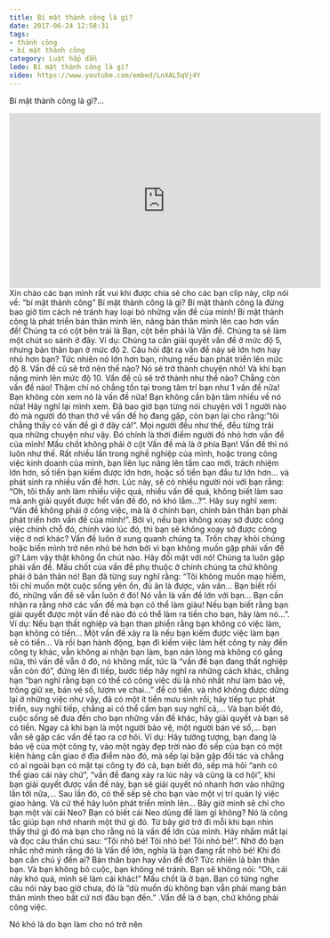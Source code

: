 ```yaml
---
title: Bí mật thành công là gì?
date: 2017-06-24 12:58:31
tags: 
- thành công
- bí mật thành công
category: Luật hấp dẫn
lede: Bí mật thành công là gì?
video: https://www.youtube.com/embed/LnXAL5qVj4Y
---
```

Bí mật thành công là gì?...
<iframe width="560" height="315" src="https://www.youtube.com/embed/LnXAL5qVj4Y" frameborder="0" allowfullscreen></iframe>
Xin chào các bạn mình rất vui khi được chia sẻ cho các bạn clip này, clip nói về: “bí mật thành công”
Bí mật thành công là gì?
Bí mật thành công là đừng bao giờ tìm cách né tránh hay loại bỏ những vấn đề của mình!
Bí mật thành công là phát triển bản thân mình lên, nâng bản thân mình lên cao hơn vấn đề!
Chúng ta có cột bên trái là Bạn, cột bên phải là Vấn đề.
Chúng ta sẽ làm một chút so sánh ở đây.
Ví dụ: Chúng ta cần giải quyết vấn đề ở mức độ 5, nhưng bản thân bạn ở mức độ 2. 
Câu hỏi đặt ra vấn đề này sẽ lớn hơn hay nhỏ hơn bạn? Tức nhiên nó lớn hơn bạn, nhưng nếu bạn phát triển lên mức độ 8. Vấn đề cũ sẽ trở nên thế nào? Nó sẽ trở thành chuyện nhỏ! Và khi bạn nâng mình lên mức độ 10. Vấn đề cũ sẽ trở thành như thế nào? Chẳng còn vấn đề nào! Thậm chí nó chẳng tồn tại trong tâm trí bạn như 1 vấn đề nữa! Bạn không còn xem nó là vấn đề nữa! Bạn không cần bận tâm nhiều về nó nữa! Hãy nghĩ lại mình xem. Đã bao giờ bạn từng nói chuyện với 1 người nào đó mà người đó than thở về vấn đề họ đang gặp, còn bạn lại cho rằng:”tôi chẳng thấy có vấn đề gì ở đây cả!”. Mọi người đều như thế, đều từng trãi qua những chuyện như vậy. Đó chính là thời điểm người đó nhỏ hơn vấn đề của mình!
Mấu chốt không phải ở cột Vấn đề mà là ở phía Bạn! Vấn đề thì nó luôn như thế. Rất nhiều lần trong nghề nghiệp của mình, hoặc trong công việc kinh doanh của mình, bạn liên lục nâng lên tầm cao mới, trách nhiệm lớn hơn, số tiền bạn kiếm được lớn hơn, hoặc số tiền bạn đầu tư lớn hơn… và phát sinh ra nhiều vấn đề hơn.  Lúc này, sẽ có nhiều người nói với bạn rằng: “Oh, tôi thấy anh làm nhiều việc quá, nhiều vấn đề quá, không biết làm sao mà anh giải quyết được hết vấn đề đó, nó khó lắm…?”. Hãy suy nghĩ xem: “Vấn đề không phải ở công việc, mà là ở chính bạn, chính bản thân bạn phải phát triển hơn vấn đề của mình!”. Bởi vì, nếu bạn không xoay sở được công việc chính chỗ đó, chính vào lúc đó, thì bạn sẽ không xoay sở được công việc ở nơi khác? Vấn đề luôn ở xung quanh chúng ta. Trốn chạy khỏi chúng hoặc biến mình trở nên nhỏ bé hơn bởi vì bạn không muốn gặp phải vấn đề gì? Làm vậy thật không ổn chút nào. Hãy đối mặt với nó! Chúng ta luôn gặp phải vấn đề. Mấu chốt của vấn đề phụ thuộc ở chính chúng ta chứ không phải ở bản thân nó!
Bạn đã từng suy nghĩ rằng: “Tôi không muốn mạo hiểm, tôi chỉ muốn một cuộc sống yên ổn, đủ ăn là được, vân vân… Bạn biết rồi đó, những vấn đề sẽ vẫn luôn ở đó! Nó vẫn là vấn đề lớn với bạn… Bạn cần nhận ra rằng nhờ các vấn đề mà bạn có thể làm giàu! Nếu bạn biết rằng bạn giải quyết được một vấn đề nào đó có thể làm ra tiền cho bạn, hãy làm nó…”.
Ví dụ: Nếu bạn thất nghiệp và bạn than phiền rằng bạn không có việc làm, bạn không có tiền… Một vấn đề xảy ra là nếu bạn kiếm được việc làm bạn sẽ có tiền… Và rồi bạn hành động, bạn đi kiếm việc làm hết công ty này đến công ty khác, vẫn không ai nhận bạn làm, bạn nản lòng mà không có gắng nữa, thì vấn đề vẫn ở đó, nó không mất, tức là “vấn đề bạn đang thất nghiệp vẫn còn đó”, đứng lên đi tiếp, bước tiếp hãy nghĩ ra những cách khác, chẳng hạn “bạn nghĩ rằng bạn có thể có công việc dù là nhỏ nhất như làm bảo vệ, trông giữ xe, bán vé số, lượm ve chai…” để có tiền. và nhớ không được dừng lại ở những việc như vậy, đã có một ít tiền mưu sinh rồi, hãy tiếp tục phát triển, suy nghĩ tiếp, chẳng ai có thể cấm bạn suy nghĩ cả,… Và bạn biết đó, cuộc sống sẽ đưa đến cho bạn những vấn đề khác, hãy giải quyết và bạn sẽ có tiền. Ngay cả khi bạn là một người bảo vệ, một người bán vé số,… bạn vẫn sẽ gặp các vấn đề tạo ra cơ hôi. Ví dụ: Hãy tưởng tượng, bạn đang là bảo vệ của một công ty, vào một ngày đẹp trời nào đó sếp của bạn có một kiện hàng cần giao ở địa điểm nào đó, mà sếp lại bận gặp đối tác và chẳng có ai ngoài bạn có mặt tại công ty đó cả, bạn biết đó, sếp mà hỏi “anh có thể giao cái này chứ”, “vấn đề đang xảy ra lúc này và cũng là cơ hội”, khi bạn giải quyết được vấn đề này, bạn sẽ giải quyết nó nhanh hơn vào những lần tới nữa,… Sau lần đó, có thể sếp sẽ cho bạn vào một vị trí quản lý việc giao hàng. Và cứ thế hãy luôn phát triển mình lên…
Bây giờ mình sẽ chỉ cho bạn một vài cái Neo? Bạn có biết cái Neo dùng để làm gì không? Nó là công tắc giúp bạn nhớ nhanh một thứ gì đó. Từ bây giờ trở đi mỗi khi bạn nhìn thấy thứ gì đó mà bạn cho rằng nó là vấn đề lớn của mình. Hãy nhắm mắt lại và đọc câu thần chú sau: “Tôi nhỏ bé! Tôi nhỏ bé! Tôi nhỏ bé!”. Nhờ đó bạn nhắc nhở mình rằng đó là Vấn đề lớn, nghĩa là bạn đang rất nhỏ bé! Khi đó bạn cần chú ý đến ai? Bản thân bạn hay vấn đề đó? Tức nhiên là bản thân bạn. Và bạn không bỏ cuộc, bạn không né tránh. Bạn sẽ không nói: “Oh, cái này khó quá, mình sẽ làm cái khác!” Mấu chốt là ở bạn. Bạn có từng nghe câu nói này bao giờ chưa, đó là “dù muốn dù không bạn vẫn phải mang bản thân mình theo bất cứ nơi đâu bạn đến.” .Vấn đề là ở bạn, chứ không phải công việc. 

Nó khó là do bạn làm cho nó trở nên
